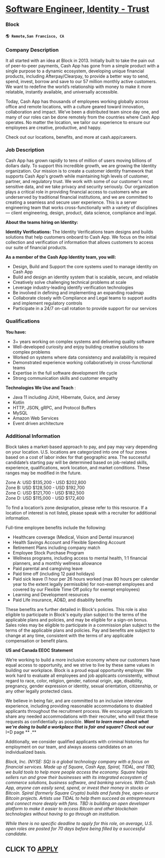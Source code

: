 # [Software Engineer, Identity - Trust](https://www.remotewlb.com/apply/software-engineer-identity-trust-117716)  
### Block  
#### `🌎 Remote,San Francisco, CA`  

### **Company Description**

It all started with an idea at Block in 2013. Initially built to take the pain out of peer-to-peer payments, Cash App has gone from a simple product with a single purpose to a dynamic ecosystem, developing unique financial products, including Afterpay/Clearpay, to provide a better way to send, spend, invest, borrow and save to our 57 million monthly active customers. We want to redefine the world’s relationship with money to make it more relatable, instantly available, and universally accessible.  
  
Today, Cash App has thousands of employees working globally across office and remote locations, with a culture geared toward innovation, collaboration and impact. We’ve been a distributed team since day one, and many of our roles can be done remotely from the countries where Cash App operates. No matter the location, we tailor our experience to ensure our employees are creative, productive, and happy.  
  
Check out our locations, benefits, and more at cash.app/careers.

###  **Job Description**

Cash App has grown rapidly to tens of million of users moving billions of dollars daily. To support this incredible growth, we are growing the Identity organization. Our mission is to create a customer identity framework that supports Cash App's growth while maintaining high levels of customer, partner, and regulatory trust. We work with some of our customer's most sensitive data, and we take privacy and security seriously. Our organization plays a critical role in providing financial access to customers who are underserved by traditional financial institutions, and we are committed to creating a seamless and secure user experience. This is a server engineering team that works cross-functionally with a variety of disciplines — client engineering, design, product, data science, compliance and legal.

 **About the teams hiring on Identity:**

 **Identity Verifications:** The Identity Verifications team designs and builds solutions that help customers onboard to Cash App. We focus on the initial collection and verification of information that allows customers to access our suite of financial products.

 **As a member of the Cash App Identity team, you will:**

  * Design, Build and Support the core systems used to manage identity on Cash App
  * Build and design an identity system that is scalable, secure, and reliable
  * Creatively solve challenging technical problems at scale
  * Leverage industry-leading identify verification technologies 
  * Be involved in defining and implementing an expanding roadmap
  * Collaborate closely with Compliance and Legal teams to support audits and implement regulatory controls
  * Participate in a 24/7 on-call rotation to provide support for our services

###  **Qualifications**

 **You have:**

  * 3+ years working on complex systems and delivering quality software
  * Well-developed curiosity and enjoy building creative solutions to complex problems
  * Worked on systems where data consistency and availability is required
  * Demonstrated experience working collaboratively in cross-functional teams
  * Expertise in the full software development life cycle
  * Strong communication skills and customer empathy

 **Technologies We Use and Teach** :

  * Java 11 including JUnit, Hibernate, Guice, and Jersey
  * Kotlin
  * HTTP, JSON, gRPC, and Protocol Buffers
  * MySQL
  * Amazon Web Services
  * Event driven architecture

###  **Additional Information**

Block takes a market-based approach to pay, and pay may vary depending on your location. U.S. locations are categorized into one of four zones based on a cost of labor index for that geographic area. The successful candidate’s starting pay will be determined based on job-related skills, experience, qualifications, work location, and market conditions. These ranges may be modified in the future.  
  
Zone A: USD $135,200 - USD $202,800  
Zone B: USD $128,500 - USD $192,700  
Zone C: USD $121,700 - USD $182,500  
Zone D: USD $115,000 - USD $172,400

To find a location’s zone designation, please refer to this resource. If a location of interest is not listed, please speak with a recruiter for additional information.

Full-time employee benefits include the following:

  * Healthcare coverage (Medical, Vision and Dental insurance)
  * Health Savings Account and Flexible Spending Account
  * Retirement Plans including company match 
  * Employee Stock Purchase Program
  * Wellness programs, including access to mental health, 1:1 financial planners, and a monthly wellness allowance 
  * Paid parental and caregiving leave
  * Paid time off (including 12 paid holidays)
  * Paid sick leave (1 hour per 26 hours worked (max 80 hours per calendar year to the extent legally permissible) for non-exempt employees and covered by our Flexible Time Off policy for exempt employees) 
  * Learning and Development resources
  * Paid Life insurance, AD&D, and disability benefits 

These benefits are further detailed in Block's policies. This role is also eligible to participate in Block's equity plan subject to the terms of the applicable plans and policies, and may be eligible for a sign-on bonus. Sales roles may be eligible to participate in a commission plan subject to the terms of the applicable plans and policies. Pay and benefits are subject to change at any time, consistent with the terms of any applicable compensation or benefit plans.

**US and Canada EEOC Statement**

We’re working to build a more inclusive economy where our customers have equal access to opportunity, and we strive to live by these same values in building our workplace. Block is a proud equal opportunity employer. We work hard to evaluate all employees and job applicants consistently, without regard to race, color, religion, gender, national origin, age, disability, pregnancy, gender expression or identity, sexual orientation, citizenship, or any other legally protected class.

We believe in being fair, and are committed to an inclusive interview experience, including providing reasonable accommodations to disabled applicants throughout the recruitment process. We encourage applicants to share any needed accommodations with their recruiter, who will treat these requests as confidentially as possible. **_Want to learn more about what we’re doing to build a workplace that is fair and square? Check out our_** I+D page ** _._**

Additionally, we consider qualified applicants with criminal histories for employment on our team, and always assess candidates on an individualized basis.

_Block, Inc. (NYSE: SQ) is a global technology company with a focus on financial services. Made up of Square, Cash App, Spiral, TIDAL, and TBD, we build tools to help more people access the economy. Square helps sellers run and grow their businesses with its integrated ecosystem of commerce solutions, business software, and banking services. With Cash App, anyone can easily send, spend, or invest their money in stocks or Bitcoin. Spiral (formerly Square Crypto) builds and funds free, open-source Bitcoin projects. Artists use TIDAL to help them succeed as entrepreneurs and connect more deeply with fans. TBD is building an open developer platform to make it easier to access Bitcoin and other blockchain technologies without having to go through an institution._

_While there is no specific deadline to apply for this role, on average, U.S. open roles are posted for 70 days before being filled by a successful candidate._

  
## CLICK TO [APPLY](https://www.remotewlb.com/apply/software-engineer-identity-trust-117716)

